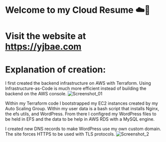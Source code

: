 # Welcome to my Cloud Resume ☁️🙋‍ 
# Visit the website at https://yjbae.com


# Explanation of creation: 
I first created the backend infrastructure on AWS with Terraform. Using Infrastructure-as-Code is much more efficient instead of building the backend on the AWS console.
![Screenshot_01](https://user-images.githubusercontent.com/109190196/229940541-424e6458-ee4d-49b4-b7cb-a3e01526579d.jpg)

Within my Terraform code I bootstrapped my EC2 instances created by my Auto Scaling Group. Within my user data is a bash script that installs Nginx, the efs utils, and WordPress. From there I configred my WordPress files to be held in EFS and the data to be help in AWS RDS with a MySQL engine. 

I created new DNS records to make WordPress use my own custom domain. The site forces HTTPS to be used with TLS protocols. 
![Screenshot_2](https://user-images.githubusercontent.com/109190196/229941727-9959a2f7-0925-401a-baf7-11bed02b6792.jpg)

